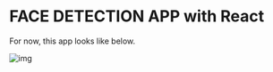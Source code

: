 FACE DETECTION APP with React
===

For now, this app looks like below.

![img](./faceapp_optimize.gif)
